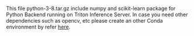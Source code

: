 This file python-3-8.tar.gz include numpy and scikit-learn package for Python Backend running on Triton Inference Server.
In case you need other dependencies such as opencv, etc please create an other Conda environment by refer [here](https://github.com/triton-inference-server/python_backend#2-packaging-the-conda-environment).
